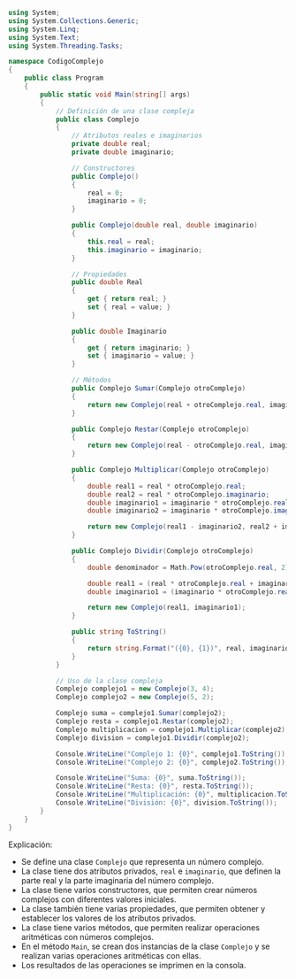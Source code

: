 ```c#
using System;
using System.Collections.Generic;
using System.Linq;
using System.Text;
using System.Threading.Tasks;

namespace CodigoComplejo
{
    public class Program
    {
        public static void Main(string[] args)
        {
            // Definición de una clase compleja
            public class Complejo
            {
                // Atributos reales e imaginarios
                private double real;
                private double imaginario;

                // Constructores
                public Complejo()
                {
                    real = 0;
                    imaginario = 0;
                }

                public Complejo(double real, double imaginario)
                {
                    this.real = real;
                    this.imaginario = imaginario;
                }

                // Propiedades
                public double Real
                {
                    get { return real; }
                    set { real = value; }
                }

                public double Imaginario
                {
                    get { return imaginario; }
                    set { imaginario = value; }
                }

                // Métodos
                public Complejo Sumar(Complejo otroComplejo)
                {
                    return new Complejo(real + otroComplejo.real, imaginario + otroComplejo.imaginario);
                }

                public Complejo Restar(Complejo otroComplejo)
                {
                    return new Complejo(real - otroComplejo.real, imaginario - otroComplejo.imaginario);
                }

                public Complejo Multiplicar(Complejo otroComplejo)
                {
                    double real1 = real * otroComplejo.real;
                    double real2 = real * otroComplejo.imaginario;
                    double imaginario1 = imaginario * otroComplejo.real;
                    double imaginario2 = imaginario * otroComplejo.imaginario;

                    return new Complejo(real1 - imaginario2, real2 + imaginario1);
                }

                public Complejo Dividir(Complejo otroComplejo)
                {
                    double denominador = Math.Pow(otroComplejo.real, 2) + Math.Pow(otroComplejo.imaginario, 2);

                    double real1 = (real * otroComplejo.real + imaginario * otroComplejo.imaginario) / denominador;
                    double imaginario1 = (imaginario * otroComplejo.real - real * otroComplejo.imaginario) / denominador;

                    return new Complejo(real1, imaginario1);
                }

                public string ToString()
                {
                    return string.Format("({0}, {1})", real, imaginario);
                }
            }

            // Uso de la clase compleja
            Complejo complejo1 = new Complejo(3, 4);
            Complejo complejo2 = new Complejo(5, 2);

            Complejo suma = complejo1.Sumar(complejo2);
            Complejo resta = complejo1.Restar(complejo2);
            Complejo multiplicacion = complejo1.Multiplicar(complejo2);
            Complejo division = complejo1.Dividir(complejo2);

            Console.WriteLine("Complejo 1: {0}", complejo1.ToString());
            Console.WriteLine("Complejo 2: {0}", complejo2.ToString());

            Console.WriteLine("Suma: {0}", suma.ToString());
            Console.WriteLine("Resta: {0}", resta.ToString());
            Console.WriteLine("Multiplicación: {0}", multiplicacion.ToString());
            Console.WriteLine("División: {0}", division.ToString());
        }
    }
}
```

Explicación:

* Se define una clase `Complejo` que representa un número complejo.
* La clase tiene dos atributos privados, `real` e `imaginario`, que definen la parte real y la parte imaginaria del número complejo.
* La clase tiene varios constructores, que permiten crear números complejos con diferentes valores iniciales.
* La clase también tiene varias propiedades, que permiten obtener y establecer los valores de los atributos privados.
* La clase tiene varios métodos, que permiten realizar operaciones aritméticas con números complejos.
* En el método `Main`, se crean dos instancias de la clase `Complejo` y se realizan varias operaciones aritméticas con ellas.
* Los resultados de las operaciones se imprimen en la consola.